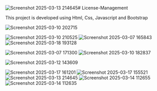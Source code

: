 ![Screenshot 2025-03-13 214645](https://github.com/user-attachments/assets/d4270d1f-12e1-4a1b-a361-79140807d005)# License-Management

This project is developed using Html, Css, Javascript and Bootstrap

![Screenshot 2025-03-10 202715](https://github.com/user-attachments/assets/afe6b5f7-1f90-4f88-9b90-5f6a535bae42)

![Screenshot 2025-03-10 210525](https://github.com/user-attachments/assets/273d481c-1b6b-496a-8342-b11357ad2868)
![Screenshot 2025-03-07 165843](https://github.com/user-attachments/assets/dd06c0f4-0547-4daf-9877-9d35ee41703a)
![Screenshot 2025-03-18 193128](https://github.com/user-attachments/assets/d4f8c3c4-6e12-4b11-a244-5dfea5434abf)


![Screenshot 2025-03-07 171300](https://github.com/user-attachments/assets/da972590-4f76-45a1-a023-b617152891f4)
![Screenshot 2025-03-10 182837](https://github.com/user-attachments/assets/ba2a1a4a-c673-4302-afb5-f0c0da475e1d)

![Screenshot 2025-03-12 143609](https://github.com/user-attachments/assets/1b156dfd-12b8-4d0c-a430-8557ae5ac878)

![Screenshot 2025-03-17 161201](https://github.com/user-attachments/assets/d13c3c9f-17de-4e12-821c-c338c3559970)
![Screenshot 2025-03-17 155521](https://github.com/user-attachments/assets/1001672c-fee5-4b30-815a-2cb403bb35f3)
![Screenshot 2025-03-13 214645](https://github.com/user-attachments/assets/d3e711ae-a709-4791-a541-ee86ee7b1a52)
![Screenshot 2025-03-14 112655](https://github.com/user-attachments/assets/6d0c126b-d8af-42e4-b9ae-0522217f86f4)
![Screenshot 2025-03-14 112635](https://github.com/user-attachments/assets/8669d907-8c73-4138-8ca5-bc878f3fe202)











